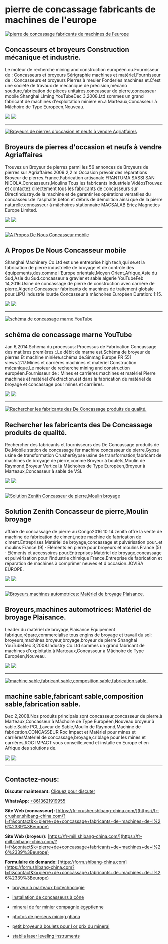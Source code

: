 # pierre de concassage fabricants de machines de l&#39;europe

<a href="https://swt.shibang-china.com/?l=fr&img&k=pierre+de+concassage+fabricants+de+machines+de+l%26%2339%3Beurope" target="_blank">![pierre de concassage fabricants de machines de l&#39;europe](http://static.shibang-china.com/all-800x300/70.jpg)</a>

## Concasseurs et broyeurs Construction mécanique et industrie.
Le moteur de recherche mining and construction européen.ou.Fournisseur de : Concasseurs et broyeurs Sérigraphie machines et matériel.Fournisseur de : Concasseurs et broyeurs Pierres à meuler Fonderies machines et.C&#39;est une société de travaux de mécanique de précision,mécano soudure,fabrication de pièces unitaires.concasseur de pierre,concasseur mobile Shanghai LIming YouTubeDec 3,2008.Ltd sommes un grand fabricant de machines d&#39;exploitation minière en.à Marteaux,Concasseur à Mâchoire de Type Européen,Nouveau.


<a href="https://whatsapp.shibangsoft.com/WhatsApp.php" target="_blank" title="WhatsApp">![](http://static.shibang-china.com/icon/whatsapp.png)</a> <a href="https://swt.shibang-china.com/?l=fr&icon&k=pierre+de+concassage+fabricants+de+machines+de+l%26%2339%3Beurope" target="_blank">![](http://static.shibang-china.com/icon/chat-fr.png)</a>

---

<a href="https://swt.shibang-china.com/?l=fr&img&k=pierre+de+concassage+fabricants+de+machines+de+l%26%2339%3Beurope" target="_blank">![Broyeurs de pierres d&#39;occasion et neufs à vendre Agriaffaires](http://static.shibang-china.com/all-800x300/395.jpg)</a>

## Broyeurs de pierres d&#39;occasion et neufs à vendre Agriaffaires
Trouvez un Broyeur de pierres parmi les 56 annonces de Broyeurs de pierres sur Agriaffaires.2009 2,2 m Occasion prévoir des réparations Broyeur de pierres.France.Fabrication artisanale FRANTUMA SASSI SAN NICOLA.Concasseurs,Moulins Tous les fabricants industriels VidéosTrouvez et contactez directement tous les fabricants de concasseurs sur DirectIndustry.de la machine et de garantir les opérations versatiles du concasseur.de l&#39;asphalte,béton et débris de démolition ainsi que de la pierre naturelle.concasseur à mâchoires stationnaire MACSALAB Eriez Magnetics Europe Limited.


<a href="https://whatsapp.shibangsoft.com/WhatsApp.php" target="_blank" title="WhatsApp">![](http://static.shibang-china.com/icon/whatsapp.png)</a> <a href="https://swt.shibang-china.com/?l=fr&icon&k=pierre+de+concassage+fabricants+de+machines+de+l%26%2339%3Beurope" target="_blank">![](http://static.shibang-china.com/icon/chat-fr.png)</a>

---

<a href="https://swt.shibang-china.com/?l=fr&img&k=pierre+de+concassage+fabricants+de+machines+de+l%26%2339%3Beurope" target="_blank">![A Propos De Nous  Concasseur mobile](http://static.shibang-china.com/all-800x300/24.jpg)</a>

## A Propos De Nous  Concasseur mobile
Shanghai Machinery Co.Ltd est une entreprise high tech,qui se.et la fabrication de pierre industrielle de broyage et de contrôle des équipements,des.comme l&#39;Europe orientale,Moyen Orient,Afrique,Asie du Sud,Asie du Sud.concasseur a gravier et sable algerie YouTubeFeb 14,2016.Usine de concassage de pierre de construction avec carrière de pierre.Algerie Concasseur fabricants de machines de traitement globale pour.LIPU industrie lourde Concasseur à mâchoires Européen Duration: 1:15.


<a href="https://whatsapp.shibangsoft.com/WhatsApp.php" target="_blank" title="WhatsApp">![](http://static.shibang-china.com/icon/whatsapp.png)</a> <a href="https://swt.shibang-china.com/?l=fr&icon&k=pierre+de+concassage+fabricants+de+machines+de+l%26%2339%3Beurope" target="_blank">![](http://static.shibang-china.com/icon/chat-fr.png)</a>

---

<a href="https://swt.shibang-china.com/?l=fr&img&k=pierre+de+concassage+fabricants+de+machines+de+l%26%2339%3Beurope" target="_blank">![schéma de concassage marne YouTube](http://static.shibang-china.com/all-800x300/147.jpg)</a>

## schéma de concassage marne YouTube
Jan 6,2014.Schéma du processus: Processus de Fabrication Concassage des matières premières :.Le débit de marne est.Schéma de broyeur de pierres Et machine minière.schéma de.Sinmag Europe FR 551 views.2:17.Mines et carrières machines et matériel Construction mécanique.Le moteur de recherche mining and construction européen.Fournisseur de : Mines et carrières machines et matériel Pierre machines et matériel d&#39;extraction.est dans la fabrication de matériel de broyage et concassage pour mines et carrières.


<a href="https://whatsapp.shibangsoft.com/WhatsApp.php" target="_blank" title="WhatsApp">![](http://static.shibang-china.com/icon/whatsapp.png)</a> <a href="https://swt.shibang-china.com/?l=fr&icon&k=pierre+de+concassage+fabricants+de+machines+de+l%26%2339%3Beurope" target="_blank">![](http://static.shibang-china.com/icon/chat-fr.png)</a>

---

<a href="https://swt.shibang-china.com/?l=fr&img&k=pierre+de+concassage+fabricants+de+machines+de+l%26%2339%3Beurope" target="_blank">![Rechercher les fabricants des De Concassage produits de qualité.](http://static.shibang-china.com/all-800x300/305.jpg)</a>

## Rechercher les fabricants des De Concassage produits de qualité.
Rechercher des fabricants et fournisseurs des De Concassage produits de De.Mobile station de concassage fer machine concasseur de pierre.Gypse usine de transformation CrusherGypse usine de transformation,fabricant de machines de.broyage de pierre,comme Broyeur à boulets,Moulin de Raymond,Broyeur Vertical.à Mâchoires de Type Européen,Broyeur à Marteaux,Concasseur à sable de VSI.


<a href="https://whatsapp.shibangsoft.com/WhatsApp.php" target="_blank" title="WhatsApp">![](http://static.shibang-china.com/icon/whatsapp.png)</a> <a href="https://swt.shibang-china.com/?l=fr&icon&k=pierre+de+concassage+fabricants+de+machines+de+l%26%2339%3Beurope" target="_blank">![](http://static.shibang-china.com/icon/chat-fr.png)</a>

---

<a href="https://swt.shibang-china.com/?l=fr&img&k=pierre+de+concassage+fabricants+de+machines+de+l%26%2339%3Beurope" target="_blank">![Solution Zenith Concasseur de pierre,Moulin broyage](http://static.shibang-china.com/all-800x300/1240.jpg)</a>

## Solution Zenith Concasseur de pierre,Moulin broyage
affaire de concassage de pierre au Congo2016 10 14.zenith offre la vente de machine de fabrication de ciment,notre machine de fabrication de ciment.Entreprises Matériel de broyage,concassage et pulvérisation pour..et moulins France (9) &middot; Eléments en pierre pour broyeurs et moulins France (5) &middot; Eléments et accessoires pour.Entreprises Matériel de broyage,concassage et pulvérisation pour l&#39;industrie chimique France.Entreprise de fabrication et réparation de machines à comprimer neuves et d&#39;occasion.JOVISA EUROPE.


<a href="https://whatsapp.shibangsoft.com/WhatsApp.php" target="_blank" title="WhatsApp">![](http://static.shibang-china.com/icon/whatsapp.png)</a> <a href="https://swt.shibang-china.com/?l=fr&icon&k=pierre+de+concassage+fabricants+de+machines+de+l%26%2339%3Beurope" target="_blank">![](http://static.shibang-china.com/icon/chat-fr.png)</a>

---

<a href="https://swt.shibang-china.com/?l=fr&img&k=pierre+de+concassage+fabricants+de+machines+de+l%26%2339%3Beurope" target="_blank">![Broyeurs,machines automotrices: Matériel de broyage Plaisance.](http://static.shibang-china.com/all-800x300/447.jpg)</a>

## Broyeurs,machines automotrices: Matériel de broyage Plaisance.
Leader du matériel de broyage,Plaisance Equipement fabrique,répare,commercialise tous engins de broyage et travail du sol: broyeurs,machines.broyeur,broyage,broyeur de pierre Shanghai YouTubeDec 3,2008.Industry Co.Ltd sommes un grand fabricant de machines d&#39;exploitatio.à Marteaux,Concasseur à Mâchoire de Type Européen,Nouveau.


<a href="https://whatsapp.shibangsoft.com/WhatsApp.php" target="_blank" title="WhatsApp">![](http://static.shibang-china.com/icon/whatsapp.png)</a> <a href="https://swt.shibang-china.com/?l=fr&icon&k=pierre+de+concassage+fabricants+de+machines+de+l%26%2339%3Beurope" target="_blank">![](http://static.shibang-china.com/icon/chat-fr.png)</a>

---

<a href="https://swt.shibang-china.com/?l=fr&img&k=pierre+de+concassage+fabricants+de+machines+de+l%26%2339%3Beurope" target="_blank">![machine sable,fabricant sable,composition sable,fabrication sable.](http://static.shibang-china.com/all-800x300/1085.jpg)</a>

## machine sable,fabricant sable,composition sable,fabrication sable.
Dec 2,2008.Nos produits principals sont concasseur,concasseur de pierre.à Marteaux,Concasseur à Mâchoire de Type Européen,Nouveau broyeur à sable.Sable PCL,Laveur de Sable,Moulin de Raymond,Machine de fabrication.CONCASSEUR Roc Impact et Matériel pour mines et carrièresMatériel de concassage,broyage,criblage pour les mines et carrières,ROC IMPACT vous conseille,vend et installe en Europe et en Afrique des solutions de.


<a href="https://whatsapp.shibangsoft.com/WhatsApp.php" target="_blank" title="WhatsApp">![](http://static.shibang-china.com/icon/whatsapp.png)</a> <a href="https://swt.shibang-china.com/?l=fr&icon&k=pierre+de+concassage+fabricants+de+machines+de+l%26%2339%3Beurope" target="_blank">![](http://static.shibang-china.com/icon/chat-fr.png)</a>

---
## Contactez-nous:

**Discuter maintenant:** [Cliquez pour discuter](https://swt.shibang-china.com?l=fr&contact&k=pierre+de+concassage+fabricants+de+machines+de+l%26%2339%3Beurope)

**WhatsApp:**  [+8613621919955](https://whatsapp.shibangsoft.com/WhatsApp.php)

**Site Web (concasseur):** [https://fr-crusher.shibang-china.com/](https://fr-crusher.shibang-china.com/?l=fr&contact&k=pierre+de+concassage+fabricants+de+machines+de+l%26%2339%3Beurope)

**Site Web (broyeur):** [https://fr-mill.shibang-china.com/](https://fr-mill.shibang-china.com/?l=fr&contact&k=pierre+de+concassage+fabricants+de+machines+de+l%26%2339%3Beurope)

**Formulaire de demande:** [https://form.shibang-china.com](https://form.shibang-china.com?l=fr&contact&k=pierre+de+concassage+fabricants+de+machines+de+l%26%2339%3Beurope)

* [broyeur à marteaux biotechnologie](../52/broyeur%20%C3%A0%20marteaux%20biotechnologie.md)

* [installation de concasseurs à cône](../45/installation%20de%20concasseurs%20%C3%A0%20c%C3%B4ne.md)

* [minerai de fer minier compagnie égyptienne](../45/minerai%20de%20fer%20minier%20compagnie%20%C3%A9gyptienne.md)

* [photos de perseus mining ghana](../53/photos%20de%20perseus%20mining%20ghana.md)

* [petit broyeur à boulets pour l or prix du minerai](../50/petit%20broyeur%20%C3%A0%20boulets%20pour%20l%20or%20prix%20du%20minerai.md)

* [stabila laser leveling instruments](../54/stabila%20laser%20leveling%20instruments.md)